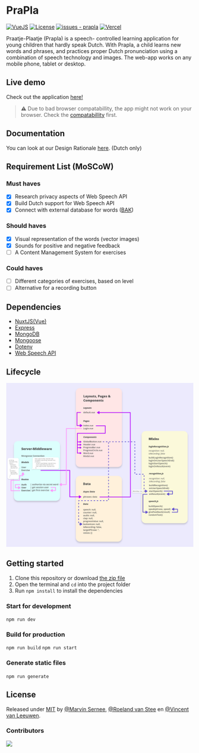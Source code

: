 # PraPla
[![VueJS](https://img.shields.io/badge/Vue.js-35495e.svg?logo=vue.js&logoColor=4FC08D&style=for-the-badge)](https://vuejs.org/)
[![License](https://img.shields.io/badge/License-MIT-blue?style=for-the-badge)](#license)
[![issues - prapla](https://img.shields.io/github/issues/MarvinMichel/prapla?style=for-the-badge)](https://github.com/MarvinMichel/prapla/issues)
[![Vercel](https://therealsujitk-vercel-badge.vercel.app/?app=prapla&style=for-the-badge)](https://prapla.vercel.app/)

Praatje-Plaatje (Prapla) is a speech- controlled learning application for young children that hardly speak Dutch. With Prapla, a child learns new words and phrases, and practices proper Dutch pronunciation using a combination of speech technology and images. The web-app works on any mobile phone, tablet or desktop.

## Live demo
Check out the application [here!](https://prapla.vercel.app/)

>⚠️ Due to bad browser compatabillity, the app might not work on your browser. Check the [compatabillity](https://caniuse.com/?search=web%20speech%20api) first.

## Documentation
You can look at our Design Rationale [here](https://github.com/MarvinMichel/prapla/wiki/Design-Rationale). (Dutch only)

## Requirement List (MoSCoW)
### Must haves
- [x] Research privacy aspects of Web Speech API
- [x] Build Dutch support for Web Speech API
- [x] Connect with external database for words ([BAK](https://firebasestorage.googleapis.com/v0/b/gitbook-28427.appspot.com/o/assets%2F-M_p4V46StBPnyvvNBnN%2F-M_tYEYRZ0suAyLWPQUR%2F-M_tYV_IezP-m0Mw3ikE%2FBAK%20groep%201.xlsx?alt=media&token=7a24d3d8-6310-4b33-9f10-90f2b338c88f))

### Should haves
- [x] Visual representation of the words (vector images)
- [x] Sounds for positive and negative feedback
- [ ] A Content Management System for exercises

### Could haves
- [ ] Different categories of exercises, based on level
- [ ] Alternative for a recording button

## Dependencies
- [NuxtJS(Vue)](https://nuxtjs.org/)
- [Express](https://www.npmjs.com/package/express)
- [MongoDB](https://www.npmjs.com/package/mongodb)
- [Mongoose](https://www.npmjs.com/package/mongoose)
- [Dotenv](https://www.npmjs.com/package/dotenv)
- [Web Speech API](https://developer.mozilla.org/en-US/docs/Web/API/Web_Speech_API)

## Lifecycle
![Data Lifecycle](https://github.com/MarvinMichel/prapla/blob/main/gitimages/lifecycle.png?raw=true)

## Getting started
1. Clone this repository or download [the zip file](https://github.com/MarvinMichel/prapla/archive/refs/heads/main.zip)
2. Open the terminal and `cd` into the project folder
3. Run `npm install` to install the dependencies

### Start for development
`npm run dev`

### Build for production
`npm run build`
`npm run start`

### Generate static files
`npm run generate`

## License
Released under [MIT](/LICENSE) by [@Marvin Sernee](https://github.com/MarvinMichel), [@Roeland van Stee](https://github.com/roelandvs) en [@Vincent van Leeuwen](https://github.com/Vincentvanleeuwen).

### Contributors
<a href="https://github.com/MarvinMichel/prapla/graphs/contributors"><img src="https://contrib.rocks/image?repo=MarvinMichel/prapla" width="100" /></a>
